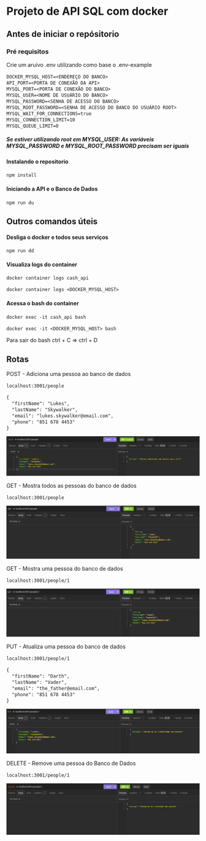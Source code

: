 # Projeto de API SQL com docker 

## Antes de iniciar o repósitorio
### Pré requisitos
Crie um aruivo .env utilizando como base o .env-example
````
DOCKER_MYSQL_HOST=<ENDEREÇO DO BANCO>
API_PORT=<PORTA DE CONEXÃO DA API>
MYSQL_PORT=<PORTA DE CONEXÃO DO BANCO>
MYSQL_USER=<NOME DE USUÁRIO DO BANCO>
MYSQL_PASSWORD=<SENHA DE ACESSO DO BANCO>
MYSQL_ROOT_PASSWORD=<SENHA DE ACESSO DO BANCO DO USUÁRIO ROOT>
MYSQL_WAIT_FOR_CONNECTIONS=true
MYSQL_CONNECTION_LIMIT=10
MYSQL_QUEUE_LIMIT=0
````
##### Se estiver utilizando **root** em **MYSQL_USER**: As variáveis **MYSQL_PASSWORD** e **MYSQL_ROOT_PASSWORD** precisam ser iguais

#### Instalando o repositorio
````
npm install
````

#### Iniciando a API e o Banco de Dados
````
npm run du
````

## Outros comandos úteis
#### Desliga o docker e todos seus serviços
````
npm run dd
````
#### Visualiza logs do container
````
docker container logs cash_api
````
````
docker container logs <DOCKER_MYSQL_HOST>
````

#### Acessa o bash do container
````
docker exec -it cash_api bash
````
````
docker exec -it <DOCKER_MYSQL_HOST> bash
````
Para sair do bash
ctrl + C => ctrl + D



## Rotas

POST - Adiciona uma pessoa ao banco de dados
```
localhost:3001/people
```
```
{
  "firstName": "Lukes",
  "lastName": "Skywalker",
  "email": "lukes.skywalker@email.com",
  "phone": "851 678 4453"
}
```
![POST](/Public/POST.png)

GET - Mostra todos as pessoas do banco de dados
```
localhost:3001/people
```
![GETALL](/Public/GETALL.png)

GET - Mostra uma pessoa do banco de dados
```
localhost:3001/people/1
```
![GETONE](/Public/GETONE.png)

PUT - Atualiza uma pessoa do banco de dados
```
localhost:3001/people/1
```
```
{
  "firstName": "Darth",
  "lastName": "Vader",
  "email": "the_father@email.com",
  "phone": "851 678 4453"
}
```
![PUT](/Public/PUT.png)

DELETE - Remove uma pessoa do Banco de Dados
```
localhost:3001/people/1
```
![DELETE](/Public/DELETE.png)